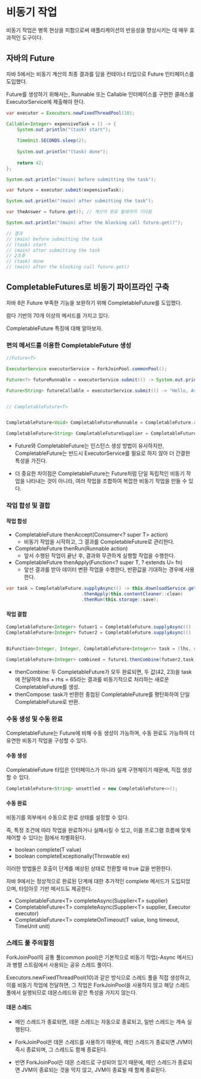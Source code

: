 # 비동기 작업

비동기 작업은 병목 현상을 피함으로써 애플리케이션의 반응성을 향상시키는 데 매우 효과적인 도구이다.

## 자바의 Future

자바 5에서는 비동기 계산의 최종 결과를 담을 컨테이너 타입으로 Future 인터페이스를 도입했다.

Future를 생성하기 위해서는, Runnable 또는 Callable 인터페이스를 구현한 클래스를 ExecutorService에 제출해야 한다.

```java
var executor = Executors.newFixedThreadPool(10);

Callable<Integer> expensiveTask = () -> {
    System.out.println("(task) start");
	
    TimeUnit.SECONDS.sleep(2);
	
    System.out.println("(task) done");
	
    return 42;
};

System.out.println("(main) before submitting the task");

var future = executor.submit(expensiveTask); 

System.out.println("(main) after submitting the task");

var theAnswer = future.get(); // 계산이 완료 될때까지 기다림

System.out.println("(main) after the blocking call future.get()");

// 결과
// (main) before submitting the task
// (task) start
// (main) after submitting the task
// 2초후
// (task) done
// (main) after the blocking call future.get()
```

## CompletableFutures로 비동기 파이프라인 구축

자바 8은 Future 부족한 기능을 보완하기 위해 CompletableFuture를 도입했다.

람다 기반의 70개 이상의 메서드를 가지고 있다.

CompletableFuture 특징에 대해 알아보자.

### 편의 메서드를 이용한 CompletableFuture 생성

```java
//Future<T>

ExecutorService executorService = ForkJoinPool.commonPool();

Future<?> futureRunnable = executorService.submit(() -> System.out.println("not returning a value"));

Future<String> futureCallable = executorService.submit(() -> "Hello, Async World !");


// CompletableFuture<T>


CompletableFuture<Void> CompletableFutureRunnable = CompletableFuture.runAsync(() -> System.out.println("not returning a value"));

CompletableFuture<String> CompletableFutureSupplier = CompletableFuture.supplyAsync(() -> "Hello, Async World !");
```

- Future와 CompletableFuture는 인스턴스 생성 방법이 유사하지만, CompletableFuture는 반드시 ExecutorService를 필요로 하지 않아 더 간결한 특성을 가진다.

- 더 중요한 차이점은 CompletableFuture는 Future처럼 단일 독립적인 비동기 작업을 나타내는 것이 아니라, 여러 작업을 조합하여 복잡한 비동기 작업을 만들 수 있다.

### 작업 합성 및 결합

#### 작업 합성

- CompletableFuture thenAccept(Consumer<? super T> action)
  - 비동기 작업을 시작하고, 그 결과를 CompletableFuture로 관리한다.
- CompletableFuture thenRun(Runnable action)
  - 앞서 수행된 작업이 끝난 후, 결과와 무관하게 실행할 작업을 수행한다.
- CompletableFuture thenApply(Function<? super T, ? extends U> fn)
  - 앞선 결과를 받아 데이터 변환 작업을 수행한다, 반환값을 기대하는 경우에 사용한다.


```java
var task = CompletableFuture.supplyAsync(() -> this.downloadService.get(url))
                            .thenApply(this.contentCleaner::clean)
                            .thenRun(this.storage::save); 
```

#### 작업 결합

```java
CompletableFuture<Integer> futuer1 = CompletableFuture.supplyAsync(() -> 42);
CompletableFuture<Integer> futuer2 = CompletableFuture.supplyAsync(() -> 23);


BiFunction<Integer, Integer, CompletableFuture<Integer>> task = (lhs, rhs) -> CompletableFuture.supplyAsync(lhs + rhs);

CompletableFuture<Integer> combined = future1.thenCombine(futuer2,task).thenCompose(Function.identity());
```

* thenCombine: 두 CompletableFuture가 모두 완료되면, 두 값(42, 23)을 task에 전달하여 lhs + rhs = 65라는 결과를 비동기적으로 처리하는 새로운 CompletableFuture를 생성.
* thenCompose: task가 반환한 중첩된 CompletableFuture를 평탄화하여 단일 CompletableFuture로 반환.

### 수동 생성 및 수동 완료

CompletableFuture는 Future에 비해 수동 생성이 가능하며, 수동 완료도 가능하여 더 유연한 비동기 작업을 구성할 수 있다.

#### 수동 생성

CompletableFuture 타입은 인터페이스가 아니라 실제 구현체이기 때문에, 직접 생성할 수 있다.

```java
CompletableFuture<String> unsettled = new CompletableFuture<>();
```

#### 수동 완료

비동기를 외부에서 수동으로 완료 상태를 설정할 수 있다. 

즉, 특정 조건에 따라 작업을 완료하거나 실패시킬 수 있고, 이를 프로그램 흐름에 맞게 제어할 수 있다는 점에서 차별화된다.

* boolean complete(T value)
* boolean completeExceptionally(Throwable ex)

이러한 방법들은 호출이 단계를 예상된 상태로 전환할 때 true 값을 반환한다.

자바 9에서는 정상적으로 완료된 단계에 대한 추가적인 complete 메서드가 도입되었으며, 타임아웃 기반 메서드도 제공한다.

* CompletableFuture&lt;T&gt; completeAsync(Supplier&lt;T&gt; supplier) 
* CompletableFuture&lt;T&gt; completeAsync(Supplier&lt;T&gt; supplier, Executor executor)
* CompletableFuture&lt;T&gt; completeOnTimeout(T value, long timeout, TimeUnit unit)

### 스레드 풀 주의할점

ForkJoinPool의 공통 풀(common pool)은 기본적으로 비동기 작업(-Async 메서드)과 병렬 스트림에서 사용되는 공유 스레드 풀이다.

Executors.newFixedThreadPool(10)과 같은 방식으로 스레드 풀을 직접 생성하고, 이를 비동기 작업에 전달하면, 그 작업은 ForkJoinPool을 사용하지 않고 해당 스레드 풀에서 실행되므로 데몬스레드와 같은 특성을 가지지 않는다.

#### 데몬 스레드

* 메인 스레드가 종료되면, 데몬 스레드는 자동으로 종료되고, 일반 스레드는 계속 실행된다.

* ForkJoinPool은 데몬 스레드를 사용하기 때문에, 메인 스레드가 종료되면 JVM이 즉시 종료되며, 그 스레드도 함께 종료된다.

* 반면 ForkJoinPool은 데몬 스레드로 구성되어 있기 때문에, 메인 스레드가 종료되면 JVM이 종료되는 것을 막지 않고, JVM이 종료될 때 함께 종료된다.

